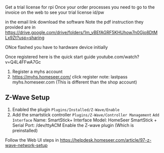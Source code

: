 Get a trial license for rpi
Once your order processes you need to go to the invoice on the web to see your trial license id/pw

in the email link download the software
Note the pdf instruction they provided are in https://drive.google.com/drive/folders/1m_vBEfAGRF5KHUhow7n0Gjo8DtMLx9Zt?usp=sharing

ONce flashed you have to hardware device initially

Once registered here is the quick start guide
youtube.com/watch?v=Q4L4FFwA7Gc

1. Register a myhs account
2. https://myhs.homeseer.com/ click register note: lastpass myhs.homeseer.com (This is different than the shop account)

## Z-Wave Setup
1. Enabled the plugin
    `Plugins/Installed/Z-Wave/Enable`
2. Add the smartstick controller
    `Plugins/Z-Wave/Controller Management`
    `Add Interface`
    Name: SmartStick+
    Interface Model: HomeSeer SmartStick +
    Serial Port: /dev/ttyACM
Enable the Z-wave plugin (Which is preinstalled)

Follow the Web UI steps in 
https://helpdesk.homeseer.com/article/97-z-wave-network-setup


<!--stackedit_data:
eyJoaXN0b3J5IjpbNDc0MzI5MTE3LDEzOTEzOTAxNDMsLTE3Mj
E0ODA4MzAsNzI5MjcxNTU0LC0xOTcxNTkwMDU1LDE2NjM2ODMz
NDksODkzNDI0MzQ2LDM2NzUzOTIxMF19
-->